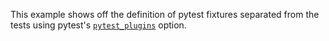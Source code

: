 This example shows off the definition of pytest fixtures separated from the
tests using pytest's [`pytest_plugins`](https://docs.pytest.org/en/7.1.x/how-to/plugins.html#requiring-loading-plugins-in-a-test-module-or-conftest-file)
option.
